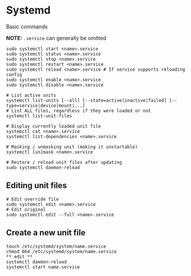 Systemd
=======

Basic commands

**NOTE:** `.service` can generally be omitted

```
sudo systemctl start <name>.service
sudo systemctl status <name>.service
sudo systemctl stop <name>.service
sudo systemctl restart <name>.service
sudo systemctl reload <name>.service # If service supports reloading config
sudo systemctl enable <name>.service
sudo systemctl disable <name>.service

# List active units
systemctl list-units [--all] [--state=active|inactive|failed] [--type=service|device|mount|...]
# List ALL files, regardless if they were loaded or not
systemctl list-unit-files

# Display currently loaded unit file
systemctl cat <name>.service
systemctl list-dependencies <name>.service

# Masking / unmasking unit (making it unstartable)
systemctl [un]mask <name>.service

# Restore / reload unit files after updating
sudo systemctl daemon-reload
```

Editing unit files
------------------

```
# Edit override file
sudo systemctl edit <name>.service
# Edit original
sudo systemctl edit --full <name>.service
```

Create a new unit file
----------------------

```
touch /etc/systemd/system/name.service
chmod 664 /etc/systemd/system/name.service
** edit **
systemctl daemon-reload
systemctl start name.service
```
